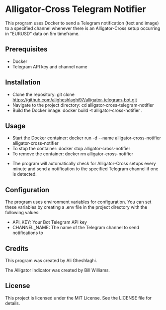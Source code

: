 # Alligator-Cross Telegram Notifier
This program uses Docker to send a Telegram notification (text and image) to a specified channel whenever there is an Alligator-Cross setup occurring in "EURUSD" data on 5m timeframe.

## Prerequisites
* Docker
* Telegram API key and channel name
## Installation
* Clone the repository: git clone https://github.com/aligheshlaghi97/alligator-telegram-bot.git
* Navigate to the project directory: cd alligator-cross-telegram-notifier
* Build the Docker image: docker build -t alligator-cross-notifier .
## Usage
* Start the Docker container: docker run -d --name alligator-cross-notifier alligator-cross-notifier
* To stop the container: docker stop alligator-cross-notifier
* To remove the container: docker rm alligator-cross-notifier
- The program will automatically check for Alligator-Cross setups every minute and send a notification to the specified Telegram channel if one is detected.

## Configuration
The program uses environment variables for configuration. You can set these variables by creating a .env file in the project directory with the following values:

* API_KEY: Your Bot Telegram API key
* CHANNEL_NAME: The name of the Telegram channel to send notifications to
## Credits
This program was created by Ali Gheshlaghi.

The Alligator indicator was created by Bill Williams.

## License
This project is licensed under the MIT License. See the LICENSE file for details.



